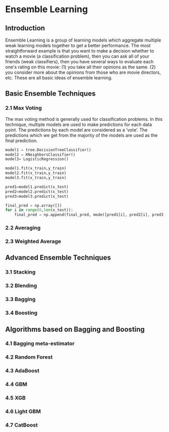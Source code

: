 # Ensemble Learning

## Introduction

Ensemble Learning is a group of learning models which aggregate multiple weak learning models together to get a better performance. The most straightforward example is that you want to make a decision whether to watch a movie (a classification problem), then you can ask all of your friends (weak classifiers), then you have several ways to evaluate each one's rating on this movie: (1) you take all their opinions as the same. (2) you consider more about the opinions from those who are movie directors, etc. These are all basic ideas of ensemble learning.

## Basic Ensemble Techniques
### 2.1 Max Voting

The max voting method is generally used for classification problems. In this technique, multiple models are used to make predictions for each data point. The predictions by each model are considered as a ‘vote’. The predictions which we get from the majority of the models are used as the final prediction.

```python
model1 = tree.DecisionTreeClassifier()
model2 = KNeighborsClassifier()
model3= LogisticRegression()

model1.fit(x_train,y_train)
model2.fit(x_train,y_train)
model3.fit(x_train,y_train)

pred1=model1.predict(x_test)
pred2=model2.predict(x_test)
pred3=model3.predict(x_test)

final_pred = np.array([])
for i in range(0,len(x_test)):
    final_pred = np.append(final_pred, mode([pred1[i], pred2[i], pred3[i]]))
```

### 2.2 Averaging

### 2.3 Weighted Average

## Advanced Ensemble Techniques

### 3.1 Stacking
### 3.2 Blending
### 3.3 Bagging
### 3.4 Boosting

## Algorithms based on Bagging and Boosting
### 4.1 Bagging meta-estimator
### 4.2 Random Forest
### 4.3 AdaBoost
### 4.4 GBM
### 4.5 XGB
### 4.6 Light GBM
### 4.7 CatBoost
